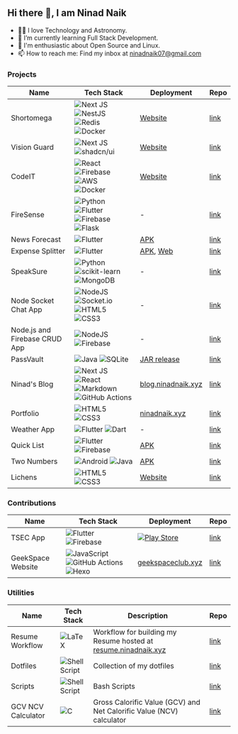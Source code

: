 ## Hi there 👋, I am Ninad Naik

<!--
**ninadnaik10/ninadnaik10** is a ✨ _special_ ✨ repository because its `README.md` (this file) appears on your GitHub profile.-->

- 👨‍💻 I love Technology and Astronomy.
- 🌱 I’m currently learning Full Stack Development.
- 🐧 I'm enthusiastic about Open Source and Linux.
- 📫 How to reach me: Find my inbox at <a href="mailto:ninadnaik07&commat;gmail.com">ninadnaik07&commat;gmail.com</a>

### Projects

| Name                          | Tech Stack                                                                                                                                                                                                                                                                                                                                                                                                                                                                       | Deployment                                                                                                                  | Repo                                                         |
| ----------------------------- | -------------------------------------------------------------------------------------------------------------------------------------------------------------------------------------------------------------------------------------------------------------------------------------------------------------------------------------------------------------------------------------------------------------------------------------------------------------------------------- | --------------------------------------------------------------------------------------------------------------------------- | ------------------------------------------------------------ |
| Shortomega                    | ![Next JS](https://img.shields.io/badge/Next-black?style=for-the-badge&logo=next.js&logoColor=white) ![NestJS](https://img.shields.io/badge/nestjs-%23E0234E.svg?style=for-the-badge&logo=nestjs&logoColor=white) ![Redis](https://img.shields.io/badge/redis-%23DD0031.svg?style=for-the-badge&logo=redis&logoColor=white) <br> ![Docker](https://img.shields.io/badge/docker-%230db7ed.svg?style=for-the-badge&logo=docker&logoColor=white)                                    | [Website](https://shortomega.ninadnaik.xyz/)                                                                                | [link](https://github.com/ninadnaik10/shortomega)            |
| Vision Guard                  | ![Next JS](https://img.shields.io/badge/Next-black?style=for-the-badge&logo=next.js&logoColor=white) ![shadcn/ui](https://img.shields.io/badge/shadcnui-black.svg?style=for-the-badge&logo=shadcnui&logoColor=white)                                                                                                                                                                                                                                                             | [Website](https://vision-guard.vercel.app/)                                                                                 | [link](https://github.com/ninadnaik10/vision-guard)          |
| CodeIT                        | ![React](https://img.shields.io/badge/react-%2320232a.svg?style=for-the-badge&logo=react&logoColor=%2361DAFB) ![Firebase](https://img.shields.io/badge/firebase-%23039BE5.svg?style=for-the-badge&logo=firebase) ![AWS](https://img.shields.io/badge/AWS-%23FF9900.svg?style=for-the-badge&logo=amazon-aws&logoColor=white) <br> ![Docker](https://img.shields.io/badge/docker-%230db7ed.svg?style=for-the-badge&logo=docker&logoColor=white)                                    | [Website](https://codeitonline.xyz/)                                                                                        | [link](https://github.com/ninadnaik10/codeit)                |
| FireSense                     | ![Python](https://img.shields.io/badge/python-3670A0?style=for-the-badge&logo=python&logoColor=ffdd54) ![Flutter](https://img.shields.io/badge/Flutter-%2302569B.svg?style=for-the-badge&logo=Flutter&logoColor=white) ![Firebase](https://img.shields.io/badge/firebase-%23039BE5.svg?style=for-the-badge&logo=firebase) <br> ![Flask](https://img.shields.io/badge/flask-%23000.svg?style=for-the-badge&logo=flask&logoColor=white)                                            | -                                                                                                                           | [link](https://github.com/ninadnaik10/FireSense)             |
| News Forecast                 | ![Flutter](https://img.shields.io/badge/Flutter-%2302569B.svg?style=for-the-badge&logo=Flutter&logoColor=white)                                                                                                                                                                                                                                                                                                                                                                  | [APK](https://github.com/ninadnaik10/News-Forecast/releases)                                                                | [link](https://github.com/ninadnaik10/News-Forecast)         |
| Expense Splitter              | ![Flutter](https://img.shields.io/badge/Flutter-%2302569B.svg?style=for-the-badge&logo=Flutter&logoColor=white)                                                                                                                                                                                                                                                                                                                                                                  | [APK](https://github.com/ninadnaik10/Expense-Splitter/releases), [Web](https://ninadnaik10.github.io/expense-splitter-web/) | [link](https://github.com/ninadnaik10/Expense-Splitter)      |
| SpeakSure                     | ![Python](https://img.shields.io/badge/python-3670A0?style=for-the-badge&logo=python&logoColor=ffdd54) ![scikit-learn](https://img.shields.io/badge/scikit--learn-%23F7931E.svg?style=for-the-badge&logo=scikit-learn&logoColor=white) <br> ![MongoDB](https://img.shields.io/badge/MongoDB-%234ea94b.svg?style=for-the-badge&logo=mongodb&logoColor=white)                                                                                                                      | -                                                                                                                           | [link](https://github.com/ninadnaik10/SpeakSure)             |
| Node Socket Chat App          | ![NodeJS](https://img.shields.io/badge/node.js-6DA55F?style=for-the-badge&logo=node.js&logoColor=white) ![Socket.io](https://img.shields.io/badge/Socket.io-black?style=for-the-badge&logo=socket.io&badgeColor=010101) ![HTML5](https://img.shields.io/badge/html5-%23E34F26.svg?style=for-the-badge&logo=html5&logoColor=white) ![CSS3](https://img.shields.io/badge/css3-%231572B6.svg?style=for-the-badge&logo=css3&logoColor=white)                                         | -                                                                                                                           | [link](https://github.com/ninadnaik10/node-socket)           |
| Node.js and Firebase CRUD App | ![NodeJS](https://img.shields.io/badge/node.js-6DA55F?style=for-the-badge&logo=node.js&logoColor=white) ![Firebase](https://img.shields.io/badge/firebase-%23039BE5.svg?style=for-the-badge&logo=firebase)                                                                                                                                                                                                                                                                       | -                                                                                                                           | [link](https://github.com/ninadnaik10/nodejs-firebase)       |
| PassVault                     | ![Java](https://img.shields.io/badge/java-%23ED8B00.svg?style=for-the-badge&logo=openjdk&logoColor=white) ![SQLite](https://img.shields.io/badge/sqlite-%2307405e.svg?style=for-the-badge&logo=sqlite&logoColor=white)                                                                                                                                                                                                                                                           | [JAR release](https://github.com/ninadnaik10/PassVault)                                                                     | [link](https://github.com/ninadnaik10/PassVault)             |
| Ninad's Blog                  | ![Next JS](https://img.shields.io/badge/Next-black?style=for-the-badge&logo=next.js&logoColor=white) ![React](https://img.shields.io/badge/react-%2320232a.svg?style=for-the-badge&logo=react&logoColor=%2361DAFB) ![Markdown](https://img.shields.io/badge/markdown-%23000000.svg?style=for-the-badge&logo=markdown&logoColor=white) <br> ![GitHub Actions](https://img.shields.io/badge/github%20actions-%232671E5.svg?style=for-the-badge&logo=githubactions&logoColor=white) | [blog.ninadnaik.xyz](https://blog.ninadnaik.xyz/)                                                                           | [link](https://github.com/ninadnaik10/blog)                  |
| Portfolio                     | ![HTML5](https://img.shields.io/badge/html5-%23E34F26.svg?style=for-the-badge&logo=html5&logoColor=white) ![CSS3](https://img.shields.io/badge/css3-%231572B6.svg?style=for-the-badge&logo=css3&logoColor=white)                                                                                                                                                                                                                                                                 | [ninadnaik.xyz](https://ninadnaik.xyz)                                                                                      | [link](https://github.com/ninadnaik10/ninadnaik10.github.io) |
| Weather App                   | ![Flutter](https://img.shields.io/badge/Flutter-%2302569B.svg?style=for-the-badge&logo=Flutter&logoColor=white) ![Dart](https://img.shields.io/badge/dart-%230175C2.svg?style=for-the-badge&logo=dart&logoColor=white)                                                                                                                                                                                                                                                           | -                                                                                                                           | [link](https://github.com/ninadnaik10/weather-app)           |
| Quick List                    | ![Flutter](https://img.shields.io/badge/Flutter-%2302569B.svg?style=for-the-badge&logo=Flutter&logoColor=white) ![Firebase](https://img.shields.io/badge/firebase-%23039BE5.svg?style=for-the-badge&logo=firebase)                                                                                                                                                                                                                                                               | [APK](https://github.com/ninadnaik10/QuickList/releases)                                                                    | [link](https://github.com/ninadnaik10/QuickList)             |
| Two Numbers                   | ![Android](https://img.shields.io/badge/Android-3DDC84?style=for-the-badge&logo=android&logoColor=white) ![Java](https://img.shields.io/badge/java-%23ED8B00.svg?style=for-the-badge&logo=openjdk&logoColor=white)                                                                                                                                                                                                                                                               | [APK](https://github.com/ninadnaik10/twonumbers/releases)                                                                   | [link](https://github.com/ninadnaik10/twonumbers)            |
| Lichens                       | ![HTML5](https://img.shields.io/badge/html5-%23E34F26.svg?style=for-the-badge&logo=html5&logoColor=white) ![CSS3](https://img.shields.io/badge/css3-%231572B6.svg?style=for-the-badge&logo=css3&logoColor=white)                                                                                                                                                                                                                                                                 | [Website](https://ninadnaik10.github.io/lichens/)                                                                           | [link](https://ninadnaik10.github.io/lichens/)               |

### Contributions

| Name              | Tech Stack                                                                                                                                                                                                                                                                                                                                                                | Deployment                                                                                                                                                                                                                  | Repo                                                             |
| ----------------- | ------------------------------------------------------------------------------------------------------------------------------------------------------------------------------------------------------------------------------------------------------------------------------------------------------------------------------------------------------------------------- | --------------------------------------------------------------------------------------------------------------------------------------------------------------------------------------------------------------------------- | ---------------------------------------------------------------- |
| TSEC App          | ![Flutter](https://img.shields.io/badge/Flutter-%2302569B.svg?style=for-the-badge&logo=Flutter&logoColor=white) ![Firebase](https://img.shields.io/badge/firebase-%23039BE5.svg?style=for-the-badge&logo=firebase)                                                                                                                                                        | [![Play Store](https://img.shields.io/badge/Google_Play-414141?style=for-the-badge&logo=google-play&logoColor=white)](https://play.google.com/store/apps/details?id=com.madclubtsec.tsec_application&pcampaignid=web_share) | [link](https://github.com/TSEC-MAD-Club/Mobile-App)              |
| GeekSpace Website | ![JavaScript](https://img.shields.io/badge/javascript-%23323330.svg?style=for-the-badge&logo=javascript&logoColor=%23F7DF1E) ![GitHub Actions](https://img.shields.io/badge/github%20actions-%232671E5.svg?style=for-the-badge&logo=githubactions&logoColor=white) ![Hexo](https://img.shields.io/badge/hexo-%230e83cd.svg?style=for-the-badge&logo=hexo&logoColor=white) | [geekspaceclub.xyz](https://geekspaceclub.xyz/)                                                                                                                                                                             | [link](https://github.com/geekspaceclub/geekspaceclub.github.io) |

### Utilities

| Name               | Tech Stack                                                                                                                 | Description                                                                                    | Repo                                                      |
| ------------------ | -------------------------------------------------------------------------------------------------------------------------- | ---------------------------------------------------------------------------------------------- | --------------------------------------------------------- |
| Resume Workflow    | ![LaTeX](https://img.shields.io/badge/latex-%23008080.svg?style=for-the-badge&logo=latex&logoColor=white)                  | Workflow for building my Resume hosted at [resume.ninadnaik.xyz](https://resume.ninadnaik.xyz) | [link](https://github.com/ninadnaik10/resume)             |
| Dotfiles           | ![Shell Script](https://img.shields.io/badge/shell_script-%23121011.svg?style=for-the-badge&logo=gnu-bash&logoColor=white) | Collection of my dotfiles                                                                      | [link](https://github.com/ninadnaik10/dotfiles)           |
| Scripts            | ![Shell Script](https://img.shields.io/badge/shell_script-%23121011.svg?style=for-the-badge&logo=gnu-bash&logoColor=white) | Bash Scripts                                                                                   | [link](https://github.com/ninadnaik10/scripts)            |
| GCV NCV Calculator | ![C](https://img.shields.io/badge/c-%2300599C.svg?style=for-the-badge&logo=c&logoColor=white)                              | Gross Calorific Value (GCV) and Net Calorific Value (NCV) calculator                           | [link](https://github.com/ninadnaik10/gcv_ncv_calculator) |
